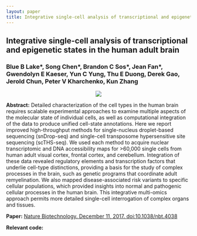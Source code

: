 ```yaml
---
layout: paper
title: Integrative single-cell analysis of transcriptional and epigenetic states in the human adult brain
---
```


## Integrative single-cell analysis of transcriptional and epigenetic states in the human adult brain

### Blue B Lake\*, Song Chen\*, Brandon C Sos\*, **Jean Fan\***, Gwendolyn E Kaeser, Yun C Yung, Thu E Duong, Derek Gao, Jerold Chun, Peter V Kharchenko, Kun Zhang

<div align="center"><img class="img-responsive" src="{{ "/images/papers/nbt4038.png" | prepend: site.baseurl }}"></div>

**Abstract:** Detailed characterization of the cell types in the human brain requires scalable experimental approaches to examine multiple aspects of the molecular state of individual cells, as well as computational integration of the data to produce unified cell-state annotations. Here we report improved high-throughput methods for single-nucleus droplet-based sequencing (snDrop-seq) and single-cell transposome hypersensitive site sequencing (scTHS-seq). We used each method to acquire nuclear transcriptomic and DNA accessibility maps for >60,000 single cells from human adult visual cortex, frontal cortex, and cerebellum. Integration of these data revealed regulatory elements and transcription factors that underlie cell-type distinctions, providing a basis for the study of complex processes in the brain, such as genetic programs that coordinate adult remyelination. We also mapped disease-associated risk variants to specific cellular populations, which provided insights into normal and pathogenic cellular processes in the human brain. This integrative multi-omics approach permits more detailed single-cell interrogation of complex organs and tissues.

**Paper:** [Nature Biotechnology. December 11, 2017. doi:10.1038/nbt.4038](https://www.nature.com/articles/nbt.4038)

**Relevant code:** <a href="https://github.com/JEFworks/Supplementary-Code/tree/master/snDropSeq_scTHSseq"> <i class="fa fa-lg fa-github"></i> </a>
